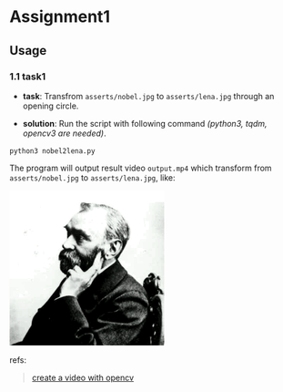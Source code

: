 # Assignment1

## Usage



### 1.1 task1

- **task**: Transfrom `asserts/nobel.jpg` to `asserts/lena.jpg` through an opening circle.

- **solution**: Run the script with following command *(python3, tqdm, opencv3 are needed)*.

```shell
python3 nobel2lena.py
```

The program will output result video `output.mp4` which transform from `asserts/nobel.jpg` to `asserts/lena.jpg`, like:

![nobel2lena_output](asserts/nobel2lena.GIF)

refs:

>  [create a video with opencv](https://docs.opencv.org/3.4.3/d7/d9e/tutorial_video_write.html)